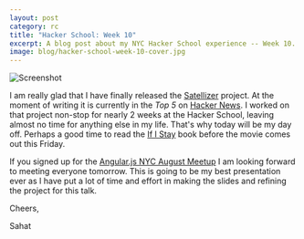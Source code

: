 ```yaml
---
layout: post
category: rc
title: "Hacker School: Week 10"
excerpt: A blog post about my NYC Hacker School experience -- Week 10.
image: blog/hacker-school-week-10-cover.jpg
---
```


![Screenshot](https://lh4.googleusercontent.com/-0UUIecT-3N4/U-LQJkd75iI/AAAAAAAAEZY/YN3Oe-eUPGc/w1676-h1158-no/satellizer.png)

I am really glad that I have finally released the [Satellizer](https://github.com/sahat/satellizer)
project. At the moment of writing it is currently in the *Top 5* on [Hacker News](http://news.ycombinator.com).
I worked on that project non-stop for nearly 2 weeks at the Hacker School,
leaving almost no time for anything else in my life. That's why today
will be my day off. Perhaps a good time to read the [If I Stay](http://www.amazon.com/If-I-Stay-Gayle-Forman/dp/014241543X)
book before the movie comes out this Friday.

If you signed up for the [Angular.js NYC August Meetup](http://www.meetup.com/AngularJS-NYC/events/198975082/)
I am looking forward to meeting everyone tomorrow. This is going to be my
best presentation ever as I have put a lot of time and effort in making
the slides and refining the project for this talk.

Cheers,

Sahat
